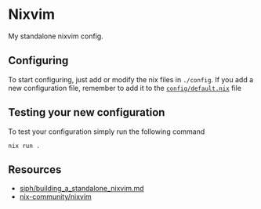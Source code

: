 # Nixvim

My standalone nixvim config.

## Configuring

To start configuring, just add or modify the nix files in `./config`.
If you add a new configuration file, remember to add it to the
[`config/default.nix`](./config/default.nix) file

## Testing your new configuration

To test your configuration simply run the following command

```
nix run .
```

## Resources

- [siph/building_a_standalone_nixvim.md](https://gist.github.com/siph/288b7c6b5f68a1902d28aebc95fde4c5)
- [nix-community/nixvim](https://github.com/nix-community/nixvim)
